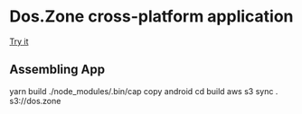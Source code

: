 # Dos.Zone cross-platform application

[Try it](https://dos.zone)

## Assembling App

yarn build
./node_modules/.bin/cap copy android
cd build
aws s3 sync . s3://dos.zone
